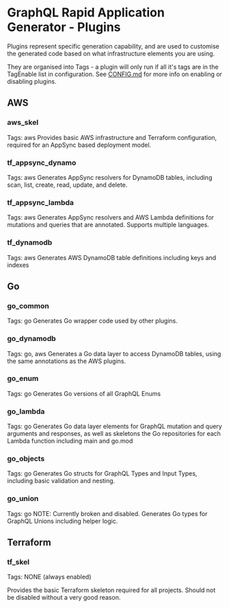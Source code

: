 # GraphQL Rapid Application Generator - Plugins

Plugins represent specific generation capability, and are used to customise the generated code based on what infrastructure elements you are using.

They are organised into Tags - a plugin will only run if all it's tags are in the TagEnable list in configuration.
See [CONFIG.md](./CONFIG.md) for more info on enabling or disabling plugins.

## AWS

### aws_skel
Tags: aws
Provides basic AWS infrastructure and Terraform configuration, required for an AppSync based deployment model.

### tf_appsync_dynamo
Tags: aws
Generates AppSync resolvers for DynamoDB tables, including scan, list, create, read, update, and delete.

### tf_appsync_lambda
Tags: aws
Generates AppSync resolvers and AWS Lambda definitions for mutations and queries that are annotated. Supports multiple languages.

### tf_dynamodb
Tags: aws
Generates AWS DynamoDB table definitions including keys and indexes

## Go

### go_common
Tags: go
Generates Go wrapper code used by other plugins.

### go_dynamodb
Tags: go, aws
Generates a Go data layer to access DynamoDB tables, using the same annotations as the AWS plugins.

### go_enum
Tags: go
Generates Go versions of all GraphQL Enums

### go_lambda
Tags: go
Generates Go data layer elements for GraphQL mutation and query arguments and responses, as well as skeletons the Go repositories for each Lambda function including main and go.mod

### go_objects
Tags: go
Generates Go structs for GraphQL Types and Input Types, including basic validation and nesting.

### go_union
Tags: go
NOTE: Currently broken and disabled.
Generates Go types for GraphQL Unions including helper logic.

## Terraform

### tf_skel
Tags: NONE (always enabled)

Provides the basic Terraform skeleton required for all projects. Should not be disabled without a very good reason.

